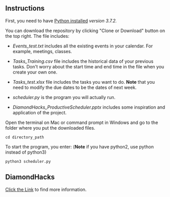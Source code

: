 
## Instructions
First, you need to have [Python installed](https://www.python.org/downloads/release/python-372/) *version 3.7.2.* 

You can download the repository by clicking "Clone or Download" button on the top right. The file includes:

* *Events_test.txt* includes all the existing events in your calendar. For example, meetings, classes.

* *Tasks_Training.csv* file includes the historical data of your previous tasks. Don't worry about the start time and end time in the file when you create your own one.

* *Tasks_test.xlsx* file includes the tasks you want to do. **Note** that you need to modify the due dates to be the dates of next week.

* *scheduler.py* is the program you will actually run. 
* *DiamondHacks_ProductiveScheduler.pptx* includes some inspiration and application of the project.

Open the terminal on Mac or command prompt in Windows and go to the folder where you put the downloaded files.
```terminal
cd directory_path
```
To start the program, you enter: (**Note** if you have python2, use python instead of python3)
```terminal
python3 scheduler.py
```

## DiamondHacks
[Click the Link](https://devpost.com/software/time-manager-your-virtual-personal-assistant) to find more information.
